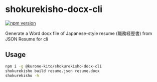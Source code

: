 # shokurekisho-docx-cli

[![npm version](https://badge.fury.io/js/%40kurone-kito%2Fshokurekisho-docx-cli.svg)](https://badge.fury.io/js/%40kurone-kito%2Fshokurekisho-docx-cli)

Generate a Word docx file of Japanese-style resume (職務経歴書) from JSON Resume for cli

## Usage

```sh
npm i -g @kurone-kito/shokurekisho-docx-cli
shokurekisho build resume.json resume.docx
shokurekisho -h
```
